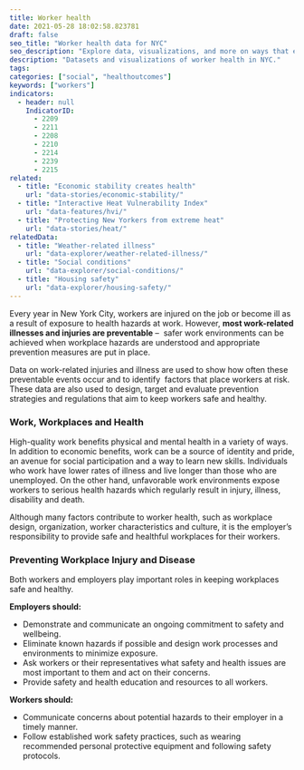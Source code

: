```yaml
---
title: Worker health
date: 2021-05-28 18:02:58.823781
draft: false
seo_title: "Worker health data for NYC"
seo_description: "Explore data, visualizations, and more on ways that environments shape health in New York City's neighborhoods."
description: "Datasets and visualizations of worker health in NYC."
tags:
categories: ["social", "healthoutcomes"]
keywords: ["workers"]
indicators:
  - header: null
    IndicatorID:
      - 2209
      - 2211
      - 2208
      - 2210
      - 2214
      - 2239
      - 2215
related:
  - title: "Economic stability creates health"
    url: "data-stories/economic-stability/"
  - title: "Interactive Heat Vulnerability Index"
    url: "data-features/hvi/"
  - title: "Protecting New Yorkers from extreme heat"
    url: "data-stories/heat/"
relatedData:
  - title: "Weather-related illness"
    url: "data-explorer/weather-related-illness/"
  - title: "Social conditions"
    url: "data-explorer/social-conditions/"
  - title: "Housing safety"
    url: "data-explorer/housing-safety/"
---
```


Every year in New York City, workers are injured on the job or become ill as a result of exposure to health hazards at work. However, **most work-related illnesses and injuries are preventable** –  safer work environments can be achieved when workplace hazards are understood and appropriate prevention measures are put in place.

Data on work-related injuries and illness are used to show how often these preventable events occur and to identify  factors that place workers at risk. These data are also used to design, target and evaluate prevention strategies and regulations that aim to keep workers safe and healthy.

### Work, Workplaces and Health

High-quality work benefits physical and mental health in a variety of ways. In addition to economic benefits, work can be a source of identity and pride, an avenue for social participation and a way to learn new skills. Individuals who work have lower rates of illness and live longer than those who are unemployed. On the other hand, unfavorable work environments expose workers to serious health hazards which regularly result in injury, illness, disability and death.

Although many factors contribute to worker health, such as workplace design, organization, worker characteristics and culture, it is the employer’s responsibility to provide safe and healthful workplaces for their workers.

### Preventing Workplace Injury and Disease

Both workers and employers play important roles in keeping workplaces safe and healthy.

**Employers should:**

- Demonstrate and communicate an ongoing commitment to safety and wellbeing.
- Eliminate known hazards if possible and design work processes and environments to minimize exposure.
- Ask workers or their representatives what safety and health issues are most important to them and act on their concerns.
- Provide safety and health education and resources to all workers.

**Workers should:**

- Communicate concerns about potential hazards to their employer in a timely manner.
- Follow established work safety practices, such as wearing recommended personal protective equipment and following safety protocols.
